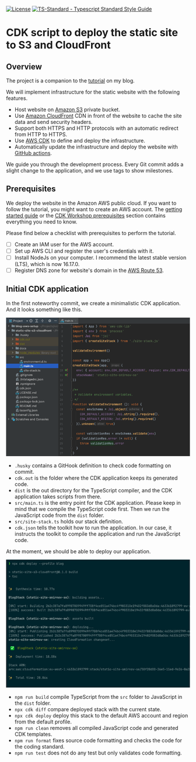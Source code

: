[![License](https://badgen.net/github/license/victorsmirnov/static-site-s3-cloudfront)](https://github.com/victorsmirnov/static-site-s3-cloudfront/blob/master/LICENSE.md)
[![TS-Standard - Typescript Standard Style Guide](https://badgen.net/badge/code%20style/ts-standard?icon=typescript)](https://github.com/standard/ts-standard)

# CDK script to deploy the static site to S3 and CloudFront

## Overview

The project is a companion to the [tutorial][1] on my blog.

We will implement infrastructure for the static website with the following features.

* Host website on [Amazon S3][2] private bucket.
* Use [Amazon CloudFront][3] CDN in front of the website to cache the site data and send security headers.
* Support both HTTPS and HTTP protocols with an automatic redirect from HTTP to HTTPS.
* Use [AWS CDK][4] to define and deploy the infrastructure.
* Automatically update the infrastructure and deploy the website with [GitHub actions][5].

We guide you through the development process. Every Git commit adds a slight change to the application,
and we use tags to show milestones.

## Prerequisites

We deploy the website in the Amazon AWS public cloud. If you want to follow the tutorial,
you might want to create an AWS account. The [getting started guide][6] or the [CDK Workshop prerequisites][7]
section contains everything you need to know.

Please find below a checklist with prerequisites to perform the tutorial.
- [ ] Create an IAM user for the AWS account.
- [ ] Set up AWS CLI and register the user's credentials with it.
- [ ] Install NodeJs on your computer. I recommend the latest stable version (LTS), which is now 16.17.0.
- [ ] Register DNS zone for website's domain in the [AWS Route 53][8].

## Initial CDK application

In the first noteworthy commit, we create a minimalistic CDK application. And it looks something like this.

![Project layout](docs/initial-cdk-layout.png)

* `.husky` contains a GitHook definition to check code formatting on commit.
* `cdk.out` is the folder where the CDK application keeps its generated code.
* `dist` is the out directory for the TypeScript compiler, and the CDK application takes scripts from there.
* `src/main.ts` is the entry point for the CDK application. Please keep in mind that we compile
  the TypeScript code first. Then we run the JavaScript code from the `dist` folder.
* `src/site-stack.ts` holds our stack definition.
* `cdk.json` tells the toolkit how to run the application. In our case, it instructs the toolkit to compile
  the application and run the JavaScript code.

At the moment, we should be able to deploy our application.

![First deployment](docs/first-deployment.png)

* `npm run build` compile TypeScript from the `src` folder to JavaScript in the `dist` folder.
* `npx cdk diff` compare deployed stack with the current state.
* `npx cdk deploy` deploy this stack to the default AWS account and region from the default profile.
* `npm run clean` removes all compiled JavaScript code and generated CDK templates.
* `npm run format` fixes source code formatting and checks the code for the coding standard.
* `npm run test` does not do any test but only validates code formatting.


[1]: https://victorsmirnov.blog/static-s3-site-cloudfront/
[2]: https://aws.amazon.com/s3/
[3]: https://aws.amazon.com/cloudfront/
[4]: https://aws.amazon.com/cdk/
[5]: https://github.com/features/actions
[6]: https://aws.amazon.com/getting-started/guides/setup-environment/
[7]: https://cdkworkshop.com/15-prerequisites.html
[8]: https://aws.amazon.com/route53/
